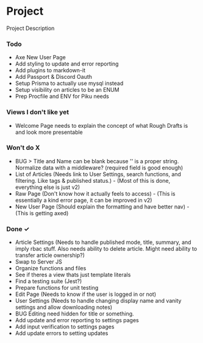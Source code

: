 # Project

Project Description

<!--Pull individual Views IDLY into the "In Progress" and break down the stuff in parens into individual list items when working on them-->
<!-- Testing tutorial https://www.albertgao.xyz/2017/05/24/how-to-test-expressjs-with-jest-and-supertest/ -->
<!-- Prisma has a jest mock https://www.prisma.io/docs/guides/testing/unit-testing -->

### Todo

- Axe New User Page
- Add styling to update and error reporting
- Add plugins to markdown-it
- Add Passport & Discord Oauth
- Setup Prisma to actually use mysql instead
- Setup visibility on articles to be an ENUM
- Prep Procfile and ENV for Piku needs

### Views I don't like yet

- Welcome Page needs to explain the concept of what Rough Drafts is and look more presentable

### Won't do X

- BUG > Title and Name can be blank because '' is a proper string. Normalize data with a middleware? (required field is good enough)
- List of Articles (Needs link to User Settings, search functions, and filtering. Like tags & published status.) - (Most of this is done, everything else is just v2)
- Raw Page (Don't know how it actually feels to access) - (This is essentially a kind error page, it can be improved in v2)
- New User Page (Should explain the formatting and have better nav) - (This is getting axed)

### Done ✓

- Article Settings (Needs to handle published mode, title, summary, and imply rbac stuff. Also needs ability to delete article. Might need ability to transfer article ownership?)
- Swap to Server JS
- Organize functions and files
- See if theres a view thats just template literals
- Find a testing suite (Jest?)
- Prepare functions for unit testing
- Edit Page (Needs to know if the user is logged in or not)
- User Settings (Needs to handle changing display name and vanity settings and allow downloading notes)
- BUG Editing need hidden for title or something.
- Add update and error reporting to settings pages
- Add input verification to settings pages
- Add update errors to setting updates

